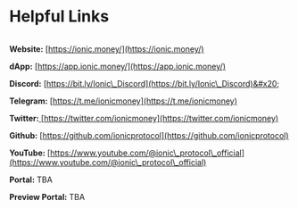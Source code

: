 # Helpful Links

<figure><img src="../.gitbook/assets/bababan_rev.png" alt=""><figcaption></figcaption></figure>

**Website:** [https://ionic.money/](https://ionic.money/)

**dApp:** [https://app.ionic.money/](https://app.ionic.money/)

**Discord:** [https://bit.ly/Ionic\_Discord](https://bit.ly/Ionic\_Discord)&#x20;

**Telegram:** [https://t.me/ionicmoney](https://t.me/ionicmoney)

**Twitter:**[ ](https://twitter.com/MidasCapita1)[https://twitter.com/ionicmoney](https://twitter.com/ionicmoney)

**Github:** [https://github.com/ionicprotocol](https://github.com/ionicprotocol)

**YouTube:** [https://www.youtube.com/@ionic\_protocol\_official](https://www.youtube.com/@ionic\_protocol\_official)

**Portal:** TBA

**Preview Portal:** TBA
